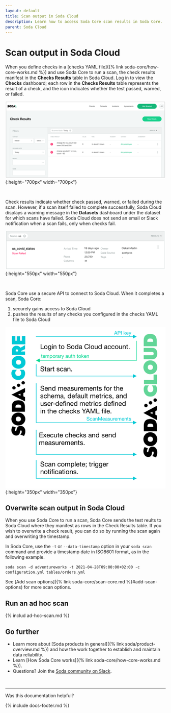 ```yaml
---
layout: default
title: Scan output in Soda Cloud
description: Learn how to access Soda Core scan results in Soda Core.
parent: Soda Cloud
---
```


# Scan output in Soda Cloud

When you define checks in a [checks YAML file]({% link soda-core/how-core-works.md %}) and use Soda Core to run a scan, the check results manifest in the **Checks Results** table in Soda Cloud. Log in to view the **Checks** dashboard; each row in the **Checks Results** table represents the result of a check, and the icon indicates whether the test passed, warned, or failed.

![check-results](/assets/images/check-results.png){:height="700px" width="700px"}

<br />

Check results indicate whether check passed, warned, or failed during the scan. However, if a scan itself failed to complete successfully, Soda Cloud displays a warning message in the **Datasets** dashboard under the dataset for which scans have failed. Soda Cloud does not send an email or Slack notification when a scan fails, only when checks fail.

![scan-failed](/assets/images/scan-failed.png){:height="550px" width="550px"}

<br />

Soda Core use a secure API to connect to Soda Cloud. When it completes a scan, Soda Core:
1. securely gains access to Soda Cloud
2. pushes the results of any checks you configured in the checks YAML file to Soda Cloud

![scan-with-cloud](/assets/images/scan-with-cloud.png){:height="350px" width="350px"}

## Overwrite scan output in Soda Cloud

When you use Soda Core to run a scan, Soda Core sends the test reults to Soda Cloud where they manifest as rows in the Check Results table. If you wish to overwrite a check result, you can do so by running the scan again and overwriting the timestamp.

In Soda Core, use the `-t` or `--data-timestamp` option in your `soda scan` command and provide a timestamp date in ISO8601 format, as in the following example.

```shell
soda scan -d adventureworks -t 2021-04-28T09:00:00+02:00 -c configuration.yml tables/orders.yml
```

See [Add scan options]({% link soda-core/scan-core.md %}#add-scan-options) for more scan options.

## Run an ad hoc scan

{% includ ad-hoc-scan.md %}

## Go further

* Learn more about [Soda products in general]({% link soda/product-overview.md %}) and how the work together to establish and maintain data reliability.
* Learn [How Soda Core works]({% link soda-core/how-core-works.md %}).
* Questions? Join the <a href="http://community.soda.io/slack" target="_blank"> Soda community on Slack</a>.
<br />

---

Was this documentation helpful?

<!-- LikeBtn.com BEGIN -->
<span class="likebtn-wrapper" data-theme="tick" data-i18n_like="Yes" data-ef_voting="grow" data-show_dislike_label="true" data-counter_zero_show="true" data-i18n_dislike="No"></span>
<script>(function(d,e,s){if(d.getElementById("likebtn_wjs"))return;a=d.createElement(e);m=d.getElementsByTagName(e)[0];a.async=1;a.id="likebtn_wjs";a.src=s;m.parentNode.insertBefore(a, m)})(document,"script","//w.likebtn.com/js/w/widget.js");</script>
<!-- LikeBtn.com END -->

{% include docs-footer.md %}